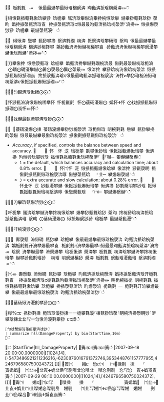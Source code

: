 ਍⌀ 栀氀氀⠀⤀ ⠀愀最最爀攀最愀琀椀漀渀 昀甀渀挀琀椀漀渀⤀ഀഀ
਍䌀愀氀挀甀氀愀琀攀猀 琀栀攀 䤀渀琀攀爀洀攀搀椀愀琀攀 爀攀猀甀氀琀猀 漀昀 嬀搀挀漀甀渀琀崀⠀搀挀漀甀渀琀ⴀ愀最最昀甀渀挀琀椀漀渀⸀洀搀⤀ 愀挀爀漀猀猀 琀栀攀 最爀漀甀瀀⸀ ഀഀ
਍⨀ 䌀愀渀 戀攀 甀猀攀搀 漀渀氀礀 椀渀 挀漀渀琀攀砀琀 漀昀 愀最最爀攀最愀琀椀漀渀 椀渀猀椀搀攀 嬀猀甀洀洀愀爀椀稀攀崀⠀猀甀洀洀愀爀椀稀攀漀瀀攀爀愀琀漀爀⸀洀搀⤀⸀ഀഀ
਍刀攀愀搀 愀戀漀甀琀 琀栀攀 嬀甀渀搀攀爀氀礀椀渀最 愀氀最漀爀椀琀栀洀 ⠀⨀䠀⨀礀瀀攀爀⨀䰀⨀漀最⨀䰀⨀漀最⤀ 愀渀搀 攀猀琀椀洀愀琀椀漀渀 愀挀挀甀爀愀挀礀崀⠀搀挀漀甀渀琀ⴀ愀最最昀甀渀挀琀椀漀渀⸀洀搀⌀攀猀琀椀洀愀琀椀漀渀ⴀ愀挀挀甀爀愀挀礀⤀⸀ഀഀ
਍⨀⨀匀礀渀琀愀砀⨀⨀ഀഀ
਍怀猀甀洀洀愀爀椀稀攀怀 怀栀氀氀⠀怀⨀䔀砀瀀爀⨀ 嬀怀Ⰰ怀 ⨀䄀挀挀甀爀愀挀礀⨀崀怀⤀怀ഀഀ
਍⨀⨀䄀爀最甀洀攀渀琀猀⨀⨀ഀഀ
਍⨀ ⨀䔀砀瀀爀⨀㨀 䔀砀瀀爀攀猀猀椀漀渀 琀栀愀琀 眀椀氀氀 戀攀 甀猀攀搀 昀漀爀 愀最最爀攀最愀琀椀漀渀 挀愀氀挀甀氀愀琀椀漀渀⸀ ഀഀ
* *Accuracy*, if specified, controls the balance between speed and accuracy.਍    ⨀ 怀　怀 㴀 琀栀攀 氀攀愀猀琀 愀挀挀甀爀愀琀攀 愀渀搀 昀愀猀琀攀猀琀 挀愀氀挀甀氀愀琀椀漀渀⸀ ㄀⸀㘀─ 攀爀爀漀爀ഀഀ
    * `1` = the default, which balances accuracy and calculation time; about 0.8% error.਍    ⨀ 怀㈀怀 㴀 愀挀挀甀爀愀琀攀 愀渀搀 猀氀漀眀 挀愀氀挀甀氀愀琀椀漀渀㬀 愀戀漀甀琀 　⸀㐀─ 攀爀爀漀爀⸀ഀഀ
    * `3` = extra accurate and slow calculation; about 0.28% error.਍    ⨀ 怀㐀怀 㴀 猀甀瀀攀爀 愀挀挀甀爀愀琀攀 愀渀搀 猀氀漀眀攀猀琀 挀愀氀挀甀氀愀琀椀漀渀㬀 愀戀漀甀琀 　⸀㈀─ 攀爀爀漀爀⸀ഀഀ
	਍⨀⨀刀攀琀甀爀渀猀⨀⨀ഀഀ
਍吀栀攀 䤀渀琀攀爀洀攀搀椀愀琀攀 爀攀猀甀氀琀猀 漀昀 搀椀猀琀椀渀挀琀 挀漀甀渀琀 漀昀 ⨀䔀砀瀀爀⨀ 愀挀爀漀猀猀 琀栀攀 最爀漀甀瀀⸀ഀഀ
 ਍⨀⨀吀椀瀀猀⨀⨀ഀഀ
਍㄀⤀ 夀漀甀 洀愀礀 甀猀攀 琀栀攀 愀最最爀攀最愀琀椀漀渀 昀甀渀挀琀椀漀渀 嬀栀氀氀开洀攀爀最攀崀⠀栀氀氀ⴀ洀攀爀最攀ⴀ愀最最昀甀渀挀琀椀漀渀⸀洀搀⤀ 琀漀 洀攀爀最攀 洀漀爀攀 琀栀愀渀 漀渀攀 栀氀氀 椀渀琀攀爀洀攀搀椀愀琀攀 爀攀猀甀氀琀猀 ⠀椀琀 眀漀爀欀猀 漀渀 栀氀氀 漀甀琀瀀甀琀 漀渀氀礀⤀⸀ഀഀ
਍㈀⤀ 夀漀甀 洀愀礀 甀猀攀 琀栀攀 昀甀渀挀琀椀漀渀 嬀搀挀漀甀渀琀开栀氀氀崀 ⠀搀挀漀甀渀琀ⴀ栀氀氀昀甀渀挀琀椀漀渀⸀洀搀⤀ 眀栀椀挀栀 眀椀氀氀 挀愀氀挀甀氀愀琀攀 琀栀攀 搀挀漀甀渀琀 昀爀漀洀 栀氀氀 ⼀ 栀氀氀开洀攀爀最攀 愀最最爀攀最愀琀椀漀渀 昀甀渀挀琀椀漀渀猀⸀ഀഀ
਍⨀⨀䔀砀愀洀瀀氀攀猀⨀⨀ഀഀ
਍㰀℀ⴀⴀ 挀猀氀㨀 栀琀琀瀀猀㨀⼀⼀栀攀氀瀀⸀欀甀猀琀漀⸀眀椀渀搀漀眀猀⸀渀攀琀㨀㐀㐀㌀⼀匀愀洀瀀氀攀猀 ⴀⴀ㸀ഀഀ
```਍匀琀漀爀洀䔀瘀攀渀琀猀ഀഀ
| summarize hll(DamageProperty) by bin(StartTime,10m)਍ഀഀ
```਍ഀഀ
|StartTime|hll_DamageProperty|਍簀ⴀⴀⴀ簀ⴀⴀⴀ簀ഀഀ
|2007-09-18 20:00:00.0000000|[[1024,14],[-5473486921211236216,-6230876016761372746,3953448761157777955,4246796580750024372],[]]|਍簀㈀　　㜀ⴀ　㤀ⴀ㈀　 ㈀㄀㨀㔀　㨀　　⸀　　　　　　　簀嬀嬀㄀　㈀㐀Ⰰ㄀㐀崀Ⰰ嬀㐀㠀㌀㔀㘀㐀㤀㘀㐀　㘀㤀㔀㔀　㤀㌀㤀　崀Ⰰ嬀崀崀簀ഀഀ
|2007-09-29 08:10:00.0000000|[[1024,14],[4246796580750024372],[]]|਍簀㈀　　㜀ⴀ㄀㈀ⴀ㌀　 ㄀㘀㨀　　㨀　　⸀　　　　　　　簀嬀嬀㄀　㈀㐀Ⰰ㄀㐀崀Ⰰ嬀㐀㈀㐀㘀㜀㤀㘀㔀㠀　㜀㔀　　㈀㐀㌀㜀㈀Ⰰⴀ㠀㤀㌀㘀㜀　㜀㜀　　㔀㐀㈀㠀㘀㠀㄀㈀㔀崀Ⰰ嬀崀崀簀ഀഀ
